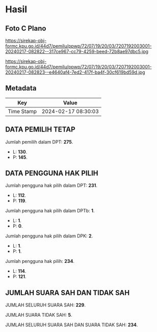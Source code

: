 # Hasil

## Foto C Plano

https://sirekap-obj-formc.kpu.go.id/44d7/pemilu/ppwp/72/07/19/20/03/7207192003001-20240217-082822--317ce967-cc79-4259-beed-72b8ae97dbc5.jpg

https://sirekap-obj-formc.kpu.go.id/44d7/pemilu/ppwp/72/07/19/20/03/7207192003001-20240217-082823--e4640af4-7ed2-417f-ba4f-30cf619bd59d.jpg


## Metadata

| Key        | Value               |
| ---------- | ------------------- |
| Time Stamp | 2024-02-17 08:30:03 |


## DATA PEMILIH TETAP

Jumlah pemilih dalam DPT: **275**.
 * L: **130**.
 * P: **145**.

## DATA PENGGUNA HAK PILIH

Jumlah pengguna hak pilih dalam DPT: **231**.
 * L: **112**.
 * P: **119**.

Jumlah pengguna hak pilih dalam DPTb: **1**.
 * L: **1**.
 * P: **0**.

Jumlah pengguna hak pilih dalam DPK: **2**.
 * L: **1**.
 * P: **1**.

Jumlah pengguna hak pilih: **234**.
 * L: **114**.
 * P: **121**.

## JUMLAH SUARA SAH DAN TIDAK SAH

JUMLAH SELURUH SUARA SAH: **229**.

JUMLAH SUARA TIDAK SAH: **5**.

JUMLAH SELURUH SUARA SAH DAN SUARA TIDAK SAH: **234**.


